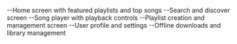 --Home screen with featured playlists and top songs
--Search and discover screen
--Song player with playback controls
--Playlist creation and management screen
--User profile and settings
--Offline downloads and library management

